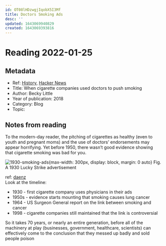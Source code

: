 ```yaml
---
id: OT08lHDzwgjIqobX5I3Mf
title: Doctors Smoking Ads
desc: ''
updated: 1643069940829
created: 1643069393816
---
```

# Reading 2022-01-25

## Metadata

- Ref: [History](https://www.history.com/news/cigarette-ads-doctors-smoking-endorsement), [Hacker News](https://news.ycombinator.com/item?id=30002926)
- Title: When cigarette companies used doctors to push smoking
- Author: Becky Little
- Year of publication: 2018
- Category: Blog
- Topic: 

## Notes from reading

To the modern-day reader, the pitching of cigarettes as healthy (even to youth and pregnant moms) and the use of doctors’ endorsements may appear horrifying. Yet before 1950, there wasn’t good evidence showing that cigarette smoking was bad for you.

![1930-smoking-ads](https://www.history.com/.image/c_limit%2Ccs_srgb%2Cq_auto:good%2Cw_380/MTU4NDI2ODU5NTc3NjgxMjUy/lucky_20679.webp){max-width: 300px, display: block, margin: 0 auto}
Fig. A 1930 Lucky Strike advertisement

ref: [daenz](https://news.ycombinator.com/item?id=30003768)  
Look at the timeline:
  - 1930  - first cigarette company uses physicians in their ads
  - 1950s - evidence starts mounting that smoking causes lung cancer
  - 1964  - US Surgeon General report on the link between smoking and cancer
  - 1998  - cigarette companies still maintained that the link is controversial
  
So it takes 70 years, or nearly an entire generation, before all of the machinery at play (businesses, government, healthcare, scientists) can effectively come to the conclusion that they messed up badly and sold people poison